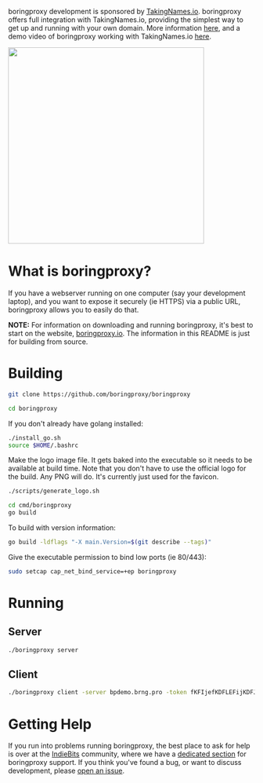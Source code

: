 boringproxy development is sponsored by [TakingNames.io](https://takingnames.io).
boringproxy offers full integration with TakingNames.io, providing the simplest
way to get up and running with your own domain. More information [here](https://takingnames.io/blog/introducing-takingnames-io),
and a demo video of boringproxy working with TakingNames.io [here](https://youtu.be/9hf72-fYTts).

<a href='https://takingnames.io'>
  <img src='https://user-images.githubusercontent.com/7820200/148330003-5f8062ff-22b2-423d-b945-3db87abf10e5.png' width='400'></img>
</a>


# What is boringproxy?

If you have a webserver running on one computer (say your development laptop),
and you want to expose it securely (ie HTTPS) via a public URL, boringproxy
allows you to easily do that.

**NOTE:** For information on downloading and running boringproxy, it's best to
start on the website, [boringproxy.io](https://boringproxy.io/). The information
in this README is just for building from source.


# Building

```bash
git clone https://github.com/boringproxy/boringproxy
```

```bash
cd boringproxy
```

If you don't already have golang installed:

```bash
./install_go.sh
source $HOME/.bashrc
```

Make the logo image file. It gets baked into the executable so it needs to
be available at build time. Note that you don't have to use the official
logo for the build. Any PNG will do. It's currently just used for the favicon.

```bash
./scripts/generate_logo.sh
```

```bash
cd cmd/boringproxy
go build
```

To build with version information:
```bash
go build -ldflags "-X main.Version=$(git describe --tags)"
```

Give the executable permission to bind low ports (ie 80/443):

```bash
sudo setcap cap_net_bind_service=+ep boringproxy
```

# Running

## Server

```bash
./boringproxy server
```

## Client

```bash
./boringproxy client -server bpdemo.brng.pro -token fKFIjefKDFLEFijKDFJKELJF -client-name demo-client -user demo-user
```

# Getting Help

If you run into problems running boringproxy, the best place to ask for help is
over at the [IndieBits][0] community, where we have a [dedicated section][1]
for boringproxy support. If you think you've found a bug, or want to discuss
development, please [open an issue][2].

[0]: https://forum.indiebits.io

[1]: https://forum.indiebits.io/c/boringproxy-support/9

[2]: https://github.com/boringproxy/boringproxy/issues
